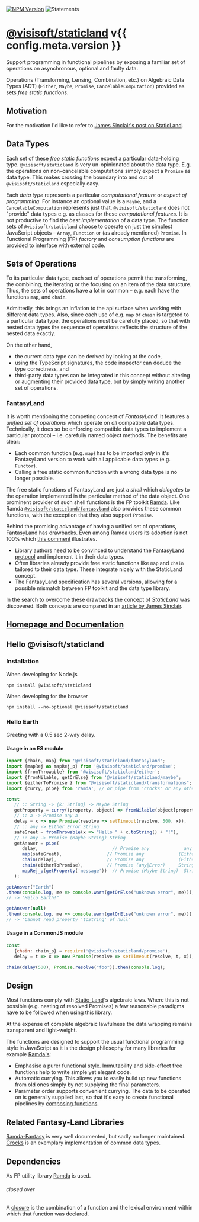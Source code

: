 [![NPM Version](https://img.shields.io/npm/v/@visisoft/staticland.svg?style=flat-square)](https://www.npmjs.com/package/@visisoft/staticland) ![Statements](https://img.shields.io/badge/statements-91.2%25-brightgreen.svg?style=flat-square)

[@visisoft/staticland](https://semmel.github.io/StaticLand/) v{{ config.meta.version }}
====================
Support programming in functional pipelines by exposing a familiar set of operations on asynchronous, optional and faulty data.

Operations (Transforming, Lensing, Combination, etc.) on Algebraic Data Types (ADT) (`Either`, `Maybe`, `Promise`, `CancelableComputation`) provided as sets *free static functions*.

Motivation
-----
For the motivation I'd like to refer to [James Sinclair's post on StaticLand][sinclair-static-land].

Data Types
--------
Each set of these *free static functions* expect a particular data-holding type. `@visisoft/staticland` is very un-opinionated about the data type. E.g. the operations on non-cancelable computations simply expect a `Promise` as data type. This makes crossing the boundary into and out of `@visisoft/staticland` especially easy. 

Each *data type* represents a particular *computational feature* or *aspect of programming*. For instance an optional value is a `Maybe`, and a `CancelableComputation` represents just that. `@visisoft/staticland` does not "provide" data types e.g. as classes for these *computational features*. It is not productive to find the *best implementation* of a data type. The function sets of `@visisoft/staticland` choose to operate on just the simplest JavaScript objects – `Array`, `Function` or (as already mentioned) `Promise`. In Functional Programming (FP) *factory* and *consumption functions* are provided to interface with external code.

Sets of Operations
------------------
To its particular data type, each set of operations permit the transforming, the combining, the iterating or the focusing on an item of the data structure. Thus, the sets of operations have a lot in common – e.g. each have the functions `map`, and `chain`.

Admittedly, this brings an inflation to the api surface when working with different data types. Also, since each use of e.g. `map` or `chain` is targeted to a particular data type, the operations must be carefully placed, so that with nested data types the sequence of operations reflects the structure of the nested data exactly.

On the other hand,

- the current data type can be derived by looking at the code,
- using the TypeScript signatures, the code inspector can deduce the type correctness, and
- third-party data types can be integrated in this concept without altering or augmenting their provided data type, but by simply writing another set of operations.

### FantasyLand
It is worth mentioning the competing concept of *FantasyLand*. It features a *unified set of operations* which operate on *all* compatible data types. Technically, it does so be enforcing compatible data types to implement a particular protocol – i.e. carefully named object methods. The benefits are clear:

- Each common function (e.g. `map`) has to be imported *only* in it's FantasyLand version to work with all applicable data types (e.g. `Functor`).
- Calling a free static common function with a wrong data type is no longer possible.

The free static functions of FantasyLand are just a *shell* which *delegates* to the operation implemented in the particular method of the data object. One prominent provider of such shell functions is the FP toolkit [Ramda][ramda-homepage]. Like Ramda [`@visisoft/staticland/fantasyland`](fantasyland.md) also provides these common functions, with the exception that they also support `Promise`.

Behind the promising advantage of having a unified set of operations, FantasyLand has drawbacks. Even among Ramda users its adoption is not 100% which [this comment][adispring-comment] illustrates. 

- Library authors need to be convinced to understand the [FantasyLand protocol][fl-ref] and implement it in their data types.
- Often libraries already provide free static functions like `map` and `chain` tailored to their data type. These integrate nicely with the StaticLand concept.
- The FantasyLand specification has several versions, allowing for a possible mismatch between FP toolkit and the data type library.

In the search to overcome these drawbacks the concept of *StaticLand* was discovered. Both concepts are compared in an [article by James Sinclair][sinclair-static-land].


[Homepage and Documentation](https://semmel.github.io/StaticLand/)
----------------------------------------

Hello @visisoft/staticland
--------------------------
### Installation
When developing for Node.js
```shell
npm install @visisoft/staticland
```

When developing for the browser
```shell
npm install --no-optional @visisoft/staticland
```

### Hello Earth

Greeting with a 0.5 sec 2-way delay.

#### Usage in an ES module

```javascript
import {chain, map} from '@visisoft/staticland/fantasyland';
import {mapRej as mapRej_p} from '@visisoft/staticland/promise';
import {fromThrowable} from '@visisoft/staticland/either';
import {fromNilable, getOrElse} from '@visisoft/staticland/maybe';
import {eitherToPromise } from "@visisoft/staticland/transformations";
import {curry, pipe} from 'ramda'; // or pipe from 'crocks' or any other composition function

const 
   // :: String -> {k: String} -> Maybe String
   getProperty = curry((property, object) => fromNilable(object[property])),
   // :: a -> Promise any a
   delay = x => new Promise(resolve => setTimeout(resolve, 500, x)),
   // :: any -> Either Error String
   safeGreet = fromThrowable(x => "Hello " + x.toString() + "!"),
   // :: any -> Promise (Maybe String) String
   getAnswer = pipe(
      delay,                            // Promise any             any
      map(safeGreet),                 // Promise any             (Either Error String)
      chain(delay),                   // Promise any             (Either Error String)
      chain(eitherToPromise),         // Promise (any|Error)     String
      mapRej_p(getProperty('message'))  // Promise (Maybe String)  String
   );

getAnswer("Earth")
.then(console.log, me => console.warn(getOrElse("unknown error", me)));
// -> "Hello Earth!"

getAnswer(null)
.then(console.log, me => console.warn(getOrElse("unknown error", me)));
// -> "Cannot read property 'toString' of null"
```   

#### Usage in a CommonJS module

```javascript
const 
   {chain: chain_p} = require('@visisoft/staticland/promise'),
   delay = t => x => new Promise(resolve => setTimeout(resolve, t, x));

chain(delay(500), Promise.resolve("foo")).then(console.log);
```


Design
------
Most functions comply with [Static-Land][sl-ref]`s algebraic laws. Where this is not possible (e.g. nesting of resolved Promises) a few reasonable paradigms have to be followed when using this library.

At the expense of complete algebraic lawfulness the data wrapping remains transparent and light-weight.

The functions are designed to support the usual functional programming style in JavaScript as it is the design philosophy for many libraries for example [Ramda's](ramda-homepage):

- Emphasise a purer functional style. Immutability and side-effect free functions help to write simple yet elegant code.
- Automatic currying. This allows you to easily build up new functions from old ones simply by not supplying the final parameters.
- Parameter order supports convenient currying. The data to be operated on is generally supplied last, so that it's easy to create functional pipelines by [composing functions](wikipedia-fcompose).

Related Fantasy-Land Libraries
-----------------------------
[Ramda-Fantasy](ramda-fantasy) is very well documented, but sadly no longer maintained.
[Crocks](crocks) is an exemplary implementation of common data types.

Dependencies
------------

As FP utility library [Ramda][ramda-homepage] is used.


###### closed over
A [closure] is the combination of a function and the lexical environment within which that function was declared.

[closure]: https://developer.mozilla.org/en-US/docs/Web/JavaScript/Closures
[sl-ref]: https://github.com/fantasyland/static-land/
[fl-ref]: https://github.com/fantasyland/fantasy-land
[ramda-homepage]: https://ramdajs.com
[wikipedia-fcompose]: https://en.wikipedia.org/wiki/Function_composition_(computer_science)
[ramda-fantasy]: https://github.com/ramda/ramda-fantasy
[crocks]: https://crocks.dev/docs/crocks/
[sinclair-static-land]: https://jrsinclair.com/articles/2020/whats-more-fantastic-than-fantasy-land-static-land
[adispring-comment]: https://github.com/ramda/ramda/issues/3264#issuecomment-1101877126
